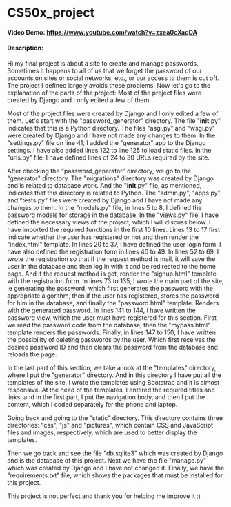 # CS50x_project
#### Video Demo: https://www.youtube.com/watch?v=zxea0cXaqDA
#### Description:

Hi my final project is about a site to create and manage passwords. Sometimes it happens to all of us that we forget the password of our accounts on sites or social networks, etc., or our access to them is cut off. The project I defined largely avoids these problems.
Now let's go to the explanation of the parts of the project:
Most of the project files were created by Django and I only edited a few of them.

Most of the project files were created by Django and I only edited a few of them.
Let's start with the "password_generator" directory.
The file "__init__.py" indicates that this is a Python directory.
The files "asgi.py" and "wsgi.py" were created by Django and I have not made any changes to them.
In the "settings.py" file on line 41, I added the "generator" app to the Django settings. I have also added lines 122 to line 125 to load static files.
In the "urls.py" file, I have defined lines of 24 to 30 URLs required by the site.

After checking the "password_generator" directory, we go to the "generator" directory.
The "migrations" directory was created by Django and is related to database work.
And the "__init__.py" file, as mentioned, indicates that this directory is related to Python.
The "admin.py", "apps.py" and "tests.py" files were created by Django and I have not made any changes to them.
In the "models.py" file, in lines 5 to 8, I defined the password models for storage in the database.
In the "views.py" file, I have defined the necessary views of the project, which I will discuss below.
I have imported the required functions in the first 10 lines. Lines 13 to 17 first indicate whether the user has registered or not and then render the "index.html" template.
In lines 20 to 37, I have defined the user login form.
I have also defined the registration form in lines 40 to 49.
In lines 52 to 69, I wrote the registration so that if the request method is mail, it will save the user in the database and then log in with it and be redirected to the home page. And if the request method is get, render the "signup.html" template with the registration form.
In lines 73 to 135, I wrote the main part of the site, ie generating the password, which first generates the password with the appropriate algorithm, then if the user has registered, stores the password for him in the database, and finally the "password.html" template. Renders with the generated password.
In lines 141 to 144, I have written the password view, which the user must have registered for this section. First we read the password code from the database, then the "mypass.html" template renders the passwords.
Finally, in lines 147 to 150, I have written the possibility of deleting passwords by the user. Which first receives the desired password ID and then clears the password from the database and reloads the page.

In the last part of this section, we take a look at the "templates" directory, where I put the "generator" directory.
And in this directory I have put all the templates of the site.
I wrote the templates using Bootstrap and it is almost responsive. At the head of the templates, I entered the required titles and links, and in the first part, I put the navigation body, and then I put the content, which I coded separately for the phone and laptop.

Going back and going to the "static" directory. This directory contains three directories: "css", "js" and "pictures", which contain CSS and JavaScript files and images, respectively, which are used to better display the templates.

Then we go back and see the file "db.sqlite3" which was created by Django and is the database of this project.
Next we have the file "manage.py" which was created by Django and I have not changed it.
Finally, we have the "requirements.txt" file, which shows the packages that must be installed for this project.


This project is not perfect and thank you for helping me improve it :)
